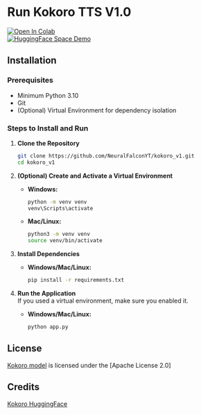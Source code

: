 # Run Kokoro TTS V1.0

[![Open In Colab](https://colab.research.google.com/assets/colab-badge.svg)](https://colab.research.google.com/github/NeuralFalconYT/kokoro_v1/blob/main/Kokoro_82M_v1_0.ipynb) <br>
[![HuggingFace Space Demo](https://img.shields.io/badge/🤗-Space%20demo-yellow)](https://huggingface.co/spaces/NeuralFalcon/KOKORO-TTS-1.0)


## Installation

### Prerequisites
- Minimum Python 3.10
- Git
- (Optional) Virtual Environment for dependency isolation

### Steps to Install and Run

1. **Clone the Repository**
   ```sh
   git clone https://github.com/NeuralFalconYT/kokoro_v1.git
   cd kokoro_v1
   ```

2. **(Optional) Create and Activate a Virtual Environment**
   - **Windows:**
     ```sh
     python -m venv venv
     venv\Scripts\activate
     ```
   - **Mac/Linux:**
     ```sh
     python3 -m venv venv
     source venv/bin/activate
     ```

3. **Install Dependencies**
   - **Windows/Mac/Linux:**
     ```sh
     pip install -r requirements.txt
     ```

4. **Run the Application**<br>
   If you used a virtual environment, make sure you enabled it.
   - **Windows/Mac/Linux:**
     ```sh
     python app.py
     ```


## License
[Kokoro model](https://huggingface.co/hexgrad/Kokoro-82M) is licensed under the [Apache License 2.0]
## Credits
[Kokoro HuggingFace](https://huggingface.co/hexgrad/Kokoro-82M)
